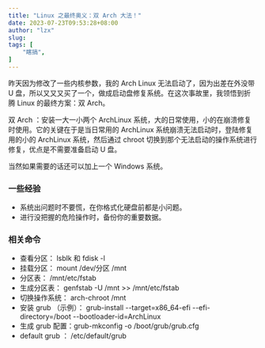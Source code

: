 ```yaml
---
title: "Linux 之最终奥义：双 Arch 大法！"
date: 2023-07-23T09:53:28+08:00
author: "lzx"
slug: 
tags: [
    "瞎搞",
]
---
```


昨天因为修改了一些内核参数，我的 Arch Linux 无法启动了，因为出差在外没带 U 盘，所以又又又买了一个，做成启动盘修复系统。在这次事故里，我领悟到折腾 Linux 的最终方案：双 Arch。

双 Arch ：安装一大一小两个 ArchLinux 系统，大的日常使用，小的在崩溃修复时使用。它的关键在于是当日常用的 ArchLinux 系统崩溃无法启动时，登陆修复用的小的 ArchLinux 系统，然后通过 chroot 切换到那个无法启动的操作系统进行修复，优点是不需要准备启动 U 盘。

当然如果需要的话还可以加上一个 Windows 系统。

### 一些经验

- 系统出问题时不要慌，在你格式化硬盘前都是小问题。
- 进行没把握的危险操作时，备份你的重要数据。

### 相关命令

- 查看分区： lsblk 和 fdisk -l
- 挂载分区： mount /dev/分区 /mnt
- 分区表： /mnt/etc/fstab
- 生成分区表： genfstab -U /mnt >> /mnt/etc/fstab
- 切换操作系统： arch-chroot /mnt 
- 安装 grub （示例）： grub-install --target=x86_64-efi --efi-directory=/boot --bootloader-id=ArchLinux
- 生成 grub 配置：grub-mkconfig -o /boot/grub/grub.cfg
- default grub ： /etc/default/grub

